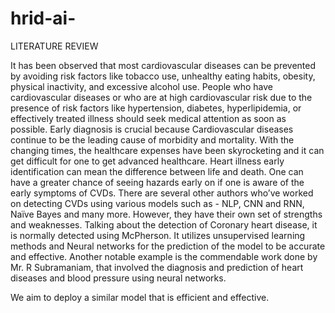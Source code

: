 # hrid-ai-
LITERATURE REVIEW 

It has been observed that most cardiovascular diseases can be prevented by avoiding risk factors like tobacco use, unhealthy eating habits, obesity, physical inactivity, and excessive alcohol use. People who have cardiovascular diseases or who are at high cardiovascular risk due to the presence of risk factors like hypertension, diabetes, hyperlipidemia, or effectively treated illness should seek medical attention as soon as possible. Early diagnosis is crucial because Cardiovascular diseases continue to be the leading cause of morbidity and mortality. With the changing times, the healthcare expenses have been skyrocketing and it can get difficult for one to get advanced healthcare. Heart illness early identification can mean the difference between life and death. One can have a greater chance of seeing hazards early on if one is aware of the early symptoms of CVDs. 
There are several other authors who’ve worked on detecting CVDs using various models such as - NLP, CNN and RNN, Naïve Bayes and many more. However, they have their own set of strengths and weaknesses. Talking about the detection of Coronary heart disease, it is normally detected using McPherson. It utilizes unsupervised learning methods and Neural networks for the prediction of the model to be accurate and effective. Another notable example is the commendable work done by Mr. R Subramaniam, that involved the diagnosis and prediction of heart diseases and blood pressure using neural networks. 

We aim to deploy a similar model that is efficient and effective.
